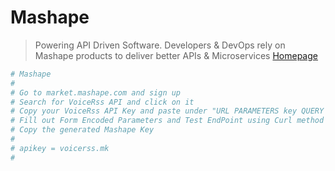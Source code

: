 # Mashape

> Powering API Driven Software. Developers & DevOps rely on Mashape products to deliver better APIs & Microservices [Homepage](https://www.mashape.com/)

```sh
# Mashape
#
# Go to market.mashape.com and sign up
# Search for VoiceRss API and click on it
# Copy your VoiceRss API Key and paste under "URL PARAMETERS key QUERY AUTH" field
# Fill out Form Encoded Parameters and Test EndPoint using Curl method
# Copy the generated Mashape Key
#
# apikey = voicerss.mk
# 
```
